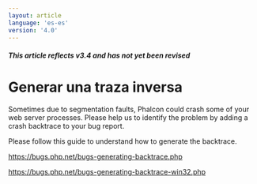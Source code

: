 ```yaml
---
layout: article
language: 'es-es'
version: '4.0'
---
```

##### This article reflects v3.4 and has not yet been revised

# Generar una traza inversa

Sometimes due to segmentation faults, Phalcon could crash some of your web server processes. Please help us to identify the problem by adding a crash backtrace to your bug report.

Please follow this guide to understand how to generate the backtrace.

<https://bugs.php.net/bugs-generating-backtrace.php>

<https://bugs.php.net/bugs-generating-backtrace-win32.php>